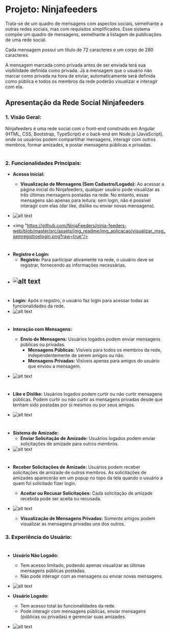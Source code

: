 # Projeto: Ninjafeeders

Trata-se de um quadro de mensagens com aspectos sociais, semelhante a outras redes sociais, mas com requisitos simplificados. Esse sistema compõe um quadro de mensagens, semelhante à listagem de publicações de uma rede social.

Cada mensagem possui um título de 72 caracteres e um corpo de 280 caracteres.

A mensagem marcada como privada antes de ser enviada terá sua visibilidade definida como privada. Já a mensagem que o usuário não marcar como privada na hora de enviar, automaticamente será definida como pública e todos os membros da rede poderão visualizar e interagir com ela.

## Apresentação da Rede Social Ninjafeeders

### 1. Visão Geral:
Ninjafeeders é uma rede social com o front-end construído em Angular (HTML, CSS, Bootstrap, TypeScript) e o back-end em Node.js (JavaScript), onde os usuários podem compartilhar mensagens, interagir com outros membros, formar amizades, e postar mensagens públicas e privadas.

#
### 2. Funcionalidades Principais:

- **Acesso Inicial:**
  - **Visualização de Mensagens (Sem Cadastro/Logado):** Ao acessar a página inicial do Ninjafeeders, qualquer usuário pode visualizar as três últimas mensagens postadas na rede. No entanto, essas mensagens são apenas para leitura; sem login, não é possível interagir com elas (dar like, dislike ou enviar novas mensagens).
    
- ![alt text](https://github.com/NinjaFeeders/ninja-feeders-web/blob/master/src/assets/img_readme/visualizar_msg_semregistroelogin.png?raw=tru "Title")
- <img "https://github.com/NinjaFeeders/ninja-feeders-web/blob/master/src/assets/img_readme/img_aplicacao/visualizar_msg_semregistroelogin.png?raw=true"/>


#
- **Registro e Login:**
  - **Registro:** Para participar ativamente na rede, o usuário deve se registrar, fornecendo as informações necessárias.
- ![alt text](https://github.com/NinjaFeeders/ninja-feeders-web/blob/master/src/assets/img_readme/registro.png?raw=true "Title")
  - 
#
  - **Login:** Após o registro, o usuário faz login para acessar todas as funcionalidades da rede.
- ![alt text](https://github.com/NinjaFeeders/ninja-feeders-web/blob/master/src/assets/img_readme/login.png?raw=true "Title")

#
- **Interação com Mensagens:**
  - **Envio de Mensagens:** Usuários logados podem enviar mensagens públicas ou privadas.
    - **Mensagens Públicas:** Visíveis para todos os membros da rede, independentemente de serem amigos ou não.
    - **Mensagens Privadas:** Visíveis apenas para amigos do usuário que enviou a mensagem.
   
    
- ![alt text](https://github.com/NinjaFeeders/ninja-feeders-web/blob/master/src/assets/img_readme/postar_msg.png?raw=true "Title")

#
  - **Like e Dislike:** Usuários logados podem curtir ou não curtir mensagens públicas. Podem curtir ou não curtir as mensagens privadas desde que tenham sido postadas por si mesmos ou por seus amigos.
  
- ![alt text](https://github.com/NinjaFeeders/ninja-feeders-web/blob/master/src/assets/img_readme/like%20deslike.png?raw=true "Title")
#
- **Sistema de Amizade:**
  - **Enviar Solicitação de Amizade:** Usuários logados podem enviar solicitações de amizade para outros membros.
- ![alt text](https://github.com/NinjaFeeders/ninja-feeders-web/blob/master/src/assets/img_readme/add_amizade.png?raw=true "Title")
#
- **Receber Solicitações de Amizade:** Usuários podem receber solicitações de amizade de outros membros. As solicitações de amizades aparecerão em um popup no topo da tela quando o usuário a quem foi solicitado fizer login.
  - **Aceitar ou Recusar Solicitações:** Cada solicitação de amizade recebida pode ser aceita ou recusada.
- ![alt text](https://github.com/NinjaFeeders/ninja-feeders-web/blob/master/src/assets/img_readme/aceitar_ou_recusar_amizade.png?raw=true "Title")

  - **Visualização de Mensagens Privadas:** Somente amigos podem visualizar as mensagens privadas uns dos outros.

### 3. Experiência do Usuário:
#
- **Usuário Não Logado:**
  - Tem acesso limitado, podendo apenas visualizar as últimas mensagens públicas postadas.
  - Não pode interagir com as mensagens ou enviar novas mensagens.
- ![alt text](https://github.com/NinjaFeeders/ninja-feeders-web/blob/master/src/assets/img_readme/usuario_nao_logado.png?raw=true "Title")


- **Usuário Logado:**
  - Tem acesso total às funcionalidades da rede.
  - Pode interagir com mensagens públicas, enviar mensagens (públicas ou privadas) e gerenciar suas amizades.
- ![alt text](https://github.com/NinjaFeeders/ninja-feeders-web/blob/master/src/assets/img_readme/usuario_logado.png?raw=true "Title")


